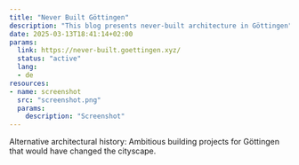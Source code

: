 ```yaml
---
title: "Never Built Göttingen"
description: "This blog presents never-built architecture in Göttingen"
date: 2025-03-13T18:41:14+02:00
params:
  link: https://never-built.goettingen.xyz/
  status: "active"
  lang:
  - de
resources:
- name: screenshot
  src: "screenshot.png"
  params:
    description: "Screenshot"
---
```

Alternative architectural history: Ambitious building projects for Göttingen that would have changed the cityscape.
